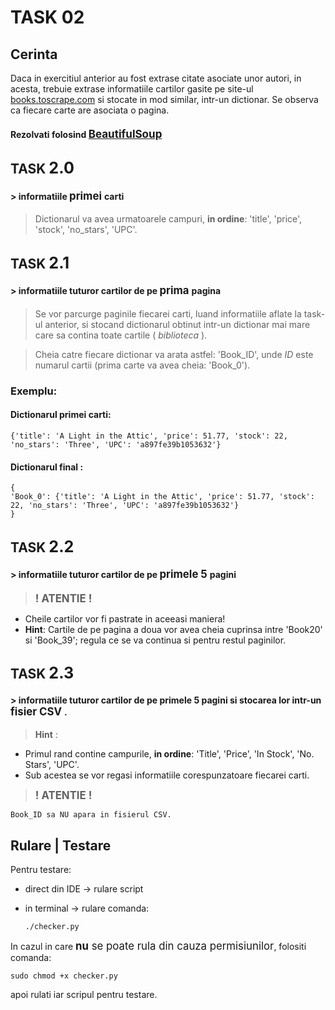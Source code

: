 # **TASK 02**

## Cerinta

Daca in exercitiul anterior au fost extrase citate asociate unor autori, in acesta, trebuie extrase informatiile cartilor gasite pe site-ul [books.toscrape.com](https://books.toscrape.com/) si stocate in mod similar, intr-un dictionar.
Se observa ca fiecare carte are asociata o pagina.

#### Rezolvati folosind <strong><a href="https://www.crummy.com/software/BeautifulSoup/bs4/doc/" style="font-size: 17px;">BeautifulSoup</a></strong>

## TASK <big>2.0</big>

#### > informatiile <big> **primei** </big> carti
> Dictionarul va avea urmatoarele campuri, **in ordine**: 'title', 'price', 'stock', 'no_stars', 'UPC'.

## TASK <big>2.1</big>

#### > informatiile **tuturor cartilor** de pe <big> **prima** </big> **pagina**

> Se vor parcurge paginile fiecarei carti, luand informatiile aflate la task-ul anterior, si stocand dictionarul obtinut intr-un dictionar mai mare care sa contina toate cartile ( *biblioteca* ).

> Cheia catre fiecare dictionar va arata astfel: 'Book_ID', unde *ID* este numarul cartii (prima carte va avea cheia: 'Book_0').

### Exemplu:
#### Dictionarul primei carti:
```
{'title': 'A Light in the Attic', 'price': 51.77, 'stock': 22, 'no_stars': 'Three', 'UPC': 'a897fe39b1053632'}
```
#### Dictionarul final :
```
{
'Book_0': {'title': 'A Light in the Attic', 'price': 51.77, 'stock': 22, 'no_stars': 'Three', 'UPC': 'a897fe39b1053632'}
}
```

## TASK <big>2.2</big>

#### > informatiile **tuturor cartilor** de pe <big> **primele 5** </big> **pagini**

> <big>**! ATENTIE !** </big>

- Cheile cartilor vor fi pastrate in aceeasi maniera! 
- **Hint**: Cartile de pe pagina a doua vor avea cheia cuprinsa intre 'Book20' si 'Book_39'; regula ce se va continua si pentru restul paginilor.

## TASK <big>2.3</big>

#### > informatiile tuturor cartilor de pe primele 5 pagini **si stocarea lor** intr-un <big> **fisier CSV** </big>.

> **Hint** :
- Primul rand contine campurile, **in ordine**: 'Title', 'Price', 'In Stock', 'No. Stars', 'UPC'.
- Sub acestea se vor regasi informatiile corespunzatoare fiecarei carti.

> <big>**! ATENTIE !** </big>

``` Book_ID sa NU apara in fisierul CSV. ```

## Rulare | Testare

Pentru testare:
-  direct din IDE -> rulare script
-  in terminal -> rulare comanda:

    ```
    ./checker.py 
    ```

 In cazul in care <big>**nu** se poate rula din cauza permisiunilor</big>, folositi comanda:

```
sudo chmod +x checker.py
```
apoi rulati iar scripul pentru testare.